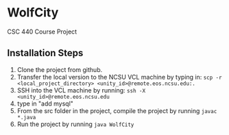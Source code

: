# WolfCity
CSC 440 Course Project

## Installation Steps
1. Clone the project from github. 
2. Transfer the local version to the NCSU VCL machine by typing in:
 ```scp -r <local_project_directory> <unity_id>@remote.eos.ncsu.edu:.```
3. SSH into the VCL machine by running: 
   ```ssh -X <unity_id>@remote.eos.ncsu.edu```
4. type in "add mysql"
5. From the src folder in the project, compile the project by running ```javac *.java```
6. Run the project by running ```java WolfCity```
